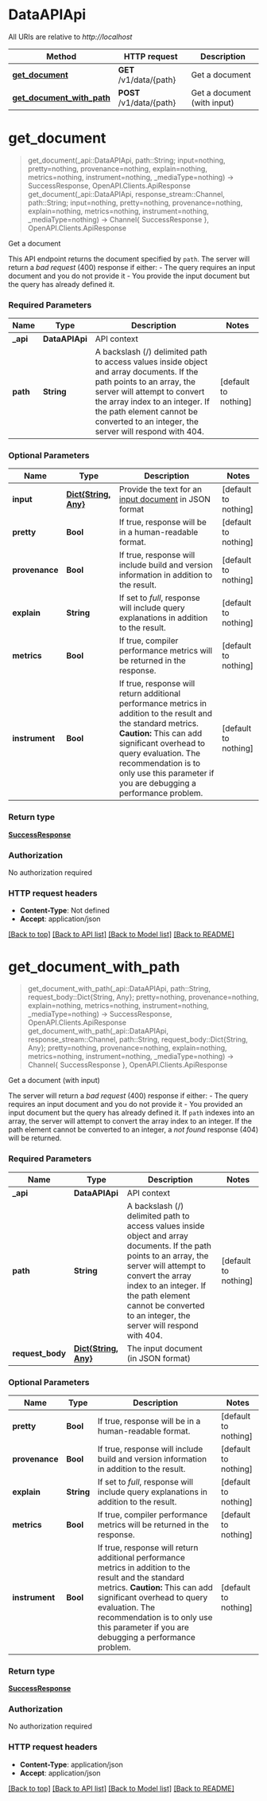 # DataAPIApi

All URIs are relative to *http://localhost*

Method | HTTP request | Description
------------- | ------------- | -------------
[**get_document**](DataAPIApi.md#get_document) | **GET** /v1/data/{path} | Get a document
[**get_document_with_path**](DataAPIApi.md#get_document_with_path) | **POST** /v1/data/{path} | Get a document (with input)


# **get_document**
> get_document(_api::DataAPIApi, path::String; input=nothing, pretty=nothing, provenance=nothing, explain=nothing, metrics=nothing, instrument=nothing, _mediaType=nothing) -> SuccessResponse, OpenAPI.Clients.ApiResponse <br/>
> get_document(_api::DataAPIApi, response_stream::Channel, path::String; input=nothing, pretty=nothing, provenance=nothing, explain=nothing, metrics=nothing, instrument=nothing, _mediaType=nothing) -> Channel{ SuccessResponse }, OpenAPI.Clients.ApiResponse

Get a document

This API endpoint returns the document specified by `path`.  The server will return a *bad request* (400) response if either: - The query requires an input document and you do not provide it - You provide the input document but the query has already defined it.

### Required Parameters

Name | Type | Description  | Notes
------------- | ------------- | ------------- | -------------
 **_api** | **DataAPIApi** | API context | 
**path** | **String**| A backslash (/) delimited path to access values inside object and array documents. If the path points to an array, the server will attempt to convert the array index to an integer. If the path element cannot be converted to an integer, the server will respond with 404. | [default to nothing]

### Optional Parameters

Name | Type | Description  | Notes
------------- | ------------- | ------------- | -------------
 **input** | [**Dict{String, Any}**](Any.md)| Provide the text for an [input document](https://www.openpolicyagent.org/docs/latest/kubernetes-primer/#input-document) in JSON format | [default to nothing]
 **pretty** | **Bool**| If true, response will be in a human-readable format. | [default to nothing]
 **provenance** | **Bool**| If true, response will include build and version information in addition to the result. | [default to nothing]
 **explain** | **String**| If set to *full*, response will include query explanations in addition to the result. | [default to nothing]
 **metrics** | **Bool**| If true, compiler performance metrics will be returned in the response. | [default to nothing]
 **instrument** | **Bool**| If true, response will return additional performance metrics in addition to the result and the standard metrics.  **Caution:** This can add significant overhead to query evaluation. The recommendation is to only use this parameter if you are debugging a performance problem. | [default to nothing]

### Return type

[**SuccessResponse**](SuccessResponse.md)

### Authorization

No authorization required

### HTTP request headers

 - **Content-Type**: Not defined
 - **Accept**: application/json

[[Back to top]](#) [[Back to API list]](../README.md#api-endpoints) [[Back to Model list]](../README.md#models) [[Back to README]](../README.md)

# **get_document_with_path**
> get_document_with_path(_api::DataAPIApi, path::String, request_body::Dict{String, Any}; pretty=nothing, provenance=nothing, explain=nothing, metrics=nothing, instrument=nothing, _mediaType=nothing) -> SuccessResponse, OpenAPI.Clients.ApiResponse <br/>
> get_document_with_path(_api::DataAPIApi, response_stream::Channel, path::String, request_body::Dict{String, Any}; pretty=nothing, provenance=nothing, explain=nothing, metrics=nothing, instrument=nothing, _mediaType=nothing) -> Channel{ SuccessResponse }, OpenAPI.Clients.ApiResponse

Get a document (with input)

The server will return a *bad request* (400) response if either: - The query requires an input document and you do not provide it - You provided an input document but the query has already defined it.  If `path` indexes into an array, the server will attempt to convert the array index to an integer. If the path element cannot be converted to an integer, a *not found* response (404) will be returned.

### Required Parameters

Name | Type | Description  | Notes
------------- | ------------- | ------------- | -------------
 **_api** | **DataAPIApi** | API context | 
**path** | **String**| A backslash (/) delimited path to access values inside object and array documents. If the path points to an array, the server will attempt to convert the array index to an integer. If the path element cannot be converted to an integer, the server will respond with 404. | [default to nothing]
**request_body** | [**Dict{String, Any}**](Any.md)| The input document (in JSON format) | 

### Optional Parameters

Name | Type | Description  | Notes
------------- | ------------- | ------------- | -------------
 **pretty** | **Bool**| If true, response will be in a human-readable format. | [default to nothing]
 **provenance** | **Bool**| If true, response will include build and version information in addition to the result. | [default to nothing]
 **explain** | **String**| If set to *full*, response will include query explanations in addition to the result. | [default to nothing]
 **metrics** | **Bool**| If true, compiler performance metrics will be returned in the response. | [default to nothing]
 **instrument** | **Bool**| If true, response will return additional performance metrics in addition to the result and the standard metrics.  **Caution:** This can add significant overhead to query evaluation. The recommendation is to only use this parameter if you are debugging a performance problem. | [default to nothing]

### Return type

[**SuccessResponse**](SuccessResponse.md)

### Authorization

No authorization required

### HTTP request headers

 - **Content-Type**: application/json
 - **Accept**: application/json

[[Back to top]](#) [[Back to API list]](../README.md#api-endpoints) [[Back to Model list]](../README.md#models) [[Back to README]](../README.md)

